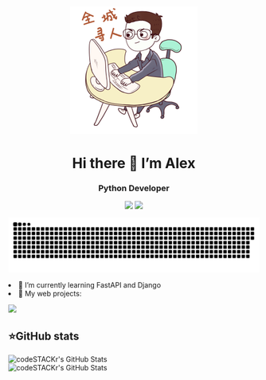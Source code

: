 <p align="center">
<img width="256" src="—Pngtree—hand painted technology programmer character_3838349.png" alt="snake"/>
</p>
<h1 align="center">Hi there 👋 I’m Alex </h1>

<h3 align="center">Python Developer</h3>
<p align="center">
 <a href="https://vk.com/greeshanka"><img src="https://img.shields.io/badge/-VK-blue?style=flat&logo=VK&logoColor=white"/></a>
 <a href="https://t.me/greeshanka"><img src="https://img.shields.io/badge/-Telegram-blue?style=flat&logo=Telegram&logoColor=white" /></a>
 

<p align="center">
<img width="600" src="github-snake.svg" alt="snake"/>
</p>


<li> 🌱 I’m currently learning FastAPI and Django </li>
<li> 🔭 My web projects:
<br>

<a href="https://github.com/greeshanka/django_project_site"><img src="https://img.shields.io/github/django_project_site/greeshanka/django_project_site?style=social"></a>
</li>


  <summary><h2><b>⭐GitHub stats</b></h2></summary>
  <p>
   <img alt="codeSTACKr's GitHub Stats" src="https://github-readme-stats.vercel.app/api/top-langs/?username=greeshanka&layout=compact&theme=dark" />  
   <br>
   <img alt="codeSTACKr's GitHub Stats" src="https://github-readme-stats.vercel.app/api?username=greeshanka&show_icons=true&theme=dark" />
   <br>
  </p>
